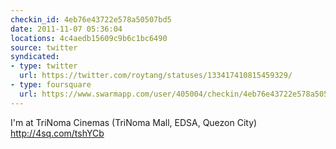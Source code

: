```yaml
---
checkin_id: 4eb76e43722e578a50507bd5
date: 2011-11-07 05:36:04
locations: 4c4aedb15609c9b6c1bc6490
source: twitter
syndicated:
- type: twitter
  url: https://twitter.com/roytang/statuses/133417410815459329/
- type: foursquare
  url: https://www.swarmapp.com/user/405004/checkin/4eb76e43722e578a50507bd5?s=0WK629bLJNBAIsOeGDIX1gDpeYQ&ref=tw
---
```


I'm at TriNoma Cinemas (TriNoma Mall, EDSA, Quezon City) http://4sq.com/tshYCb